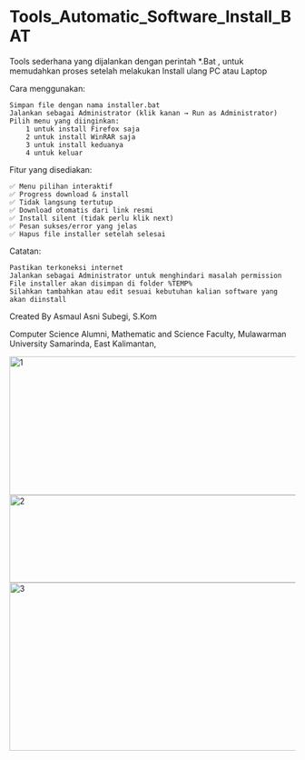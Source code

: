 # Tools_Automatic_Software_Install_BAT
Tools sederhana yang dijalankan dengan perintah *.Bat , untuk memudahkan proses setelah melakukan Install ulang PC atau Laptop


Cara menggunakan:

    Simpan file dengan nama installer.bat
    Jalankan sebagai Administrator (klik kanan → Run as Administrator)
    Pilih menu yang diinginkan:
        1 untuk install Firefox saja
        2 untuk install WinRAR saja
        3 untuk install keduanya
        4 untuk keluar

Fitur yang disediakan:

    ✅ Menu pilihan interaktif
    ✅ Progress download & install
    ✅ Tidak langsung tertutup
    ✅ Download otomatis dari link resmi
    ✅ Install silent (tidak perlu klik next)
    ✅ Pesan sukses/error yang jelas
    ✅ Hapus file installer setelah selesai

Catatan:

    Pastikan terkoneksi internet
    Jalankan sebagai Administrator untuk menghindari masalah permission
    File installer akan disimpan di folder %TEMP%
    Silahkan tambahkan atau edit sesuai kebutuhan kalian software yang akan diinstall



Created By Asmaul Asni Subegi, S.Kom

Computer Science Alumni, Mathematic and Science Faculty, 
Mulawarman University Samarinda, East Kalimantan,


<img width="982" height="244" alt="1" src="https://github.com/user-attachments/assets/8c7c8038-9d3e-42a1-9fdc-3debea772b68" />   

<img width="982" height="154" alt="2" src="https://github.com/user-attachments/assets/5b83a815-0ad2-4d49-b2ba-0e0809b2190e" />

<img width="975" height="296" alt="3" src="https://github.com/user-attachments/assets/0220b24a-10f6-440b-8d0b-e214dc20de9a" />
